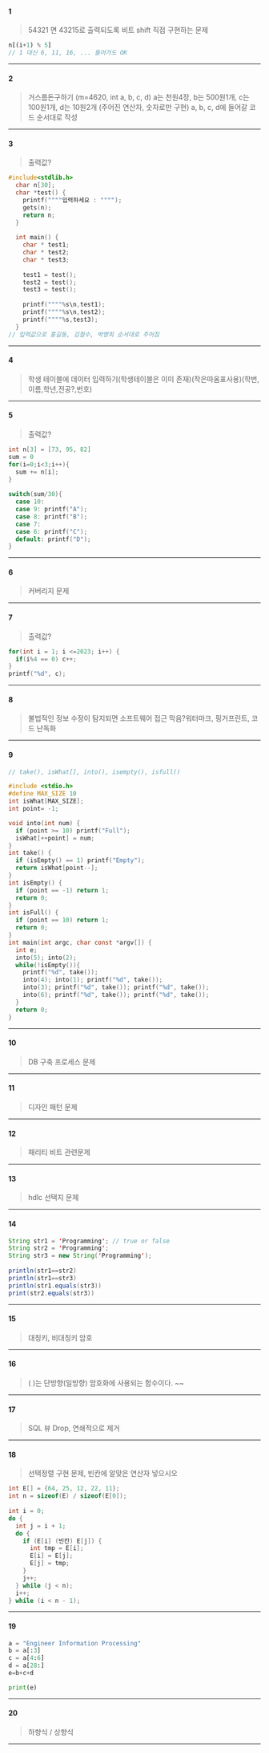#### 1
> 54321 면 43215로 출력되도록 비트 shift 직접 구현하는 문제

```javascript
n[(i+1) % 5]
// 1 대신 6, 11, 16, ... 들어가도 OK
```
---

#### 2
> 거스름돈구하기 (m=4620, int a, b, c, d)
a는 천원4장, b는 500원1개, c는 100원1개, d는 10원2개
(주어진 연산자, 숫자로만 구현)
a, b, c, d에 들어갈 코드 순서대로 작성

---

#### 3
> 출력값?
```c
#include<stdlib.h>
  char n[30];
  char *test() {
    printf(""""입력하세요 : """");
    gets(n);
    return n;
  }
  ​
  int main() {
    char * test1;
    char * test2;
    char * test3;
    ​
    test1 = test();
    test2 = test();
    test3 = test();
    ​
    printf(""""%s\n,test1);
    printf(""""%s\n,test2);
    printf(""""%s,test3);
  }
// 입력값으로 홍길동, 김철수, 박영희 순서대로 주어짐
```
---

#### 4
> 학생 테이블에 데이터 입력하기(학생테이블은 이미 존재)(작은따옴표사용)(학번,이름,학년,전공?,번호)
---

#### 5
> 출력값?
```c
int n[3] = [73, 95, 82]
sum = 0
for(i=0;i<3;i++){
  sum += n[i];
}
​
switch(sum/30){
  case 10:
  case 9: printf("A");
  case 8: printf("B");
  case 7:
  case 6: printf("C");
  default: printf("D");
}
```
---

#### 6
> 커버리지 문제
---

#### 7
> 출력값?
```c
for(int i = 1; i <=2023; i++) {
  if(i%4 == 0) c++;
}
printf("%d", c);
```
---

#### 8
> 불법적인 정보 수정이 탐지되면 소프트웨어 접근 막음?워터마크, 핑거프린트, 코드 난독화
---

#### 9
```c
// take(), isWhat[], into(), isempty(), isfull()

#include <stdio.h>
#define MAX_SIZE 10
int isWhat[MAX_SIZE];
int point= -1;

void into(int num) {
  if (point >= 10) printf("Full");
  isWhat[++point] = num;
}
int take() {
  if (isEmpty() == 1) printf("Empty");
  return isWhat[point--];
}​
int isEmpty() {
  if (point == -1) return 1;
  return 0;
}
int isFull() {
  if (point == 10) return 1;
  return 0;
}
int main(int argc, char const *argv[]) {
  int e;
  into(5); into(2);
  while(!isEmpty()){
    printf("%d", take());
    into(4); into(1); printf("%d", take());
    into(3); printf("%d", take()); printf("%d", take());
    into(6); printf("%d", take()); printf("%d", take());
  }
  return 0;
}
```
---

#### 10
> DB 구축 프로세스 문제
---

#### 11
> 디자인 패턴 문제
---

#### 12
> 패리티 비트 관련문제
---

#### 13
> hdlc 선택지 문제
---

#### 14
```java
String str1 = 'Programming'; // true or false
String str2 = 'Programming';
String str3 = new String('Programming');
​
println(str1==str2)
println(str1==str3)
println(str1.equals(str3))
print(str2.equals(str3))
```
---

#### 15
> 대칭키, 비대칭키 암호
---

#### 16
> ( )는 단방향(일방향) 암호화에 사용되는 함수이다. ~~
---

#### 17
> SQL 뷰 Drop, 연쇄적으로 제거
---

#### 18
> 선택정렬 구현 문제, 빈칸에 알맞은 연산자 넣으시오
```c
int E[] = {64, 25, 12, 22, 11};
int n = sizeof(E) / sizeof(E[0]);
​
int i = 0;
do {
  int j = i + 1;
  do {
    if (E[i] (빈칸) E[j]) {
      int tmp = E[i];
      E[i] = E[j];
      E[j] = tmp;
    }
    j++;
  } while (j < n);
  i++;
} while (i < n - 1);

```
---

#### 19
```python
a = "Engineer Information Processing"
b = a[:3]
c = a[4:6]
d = a[28:]
e=b+c+d

print(e)

```
---

#### 20
> 하향식 / 상향식
---
